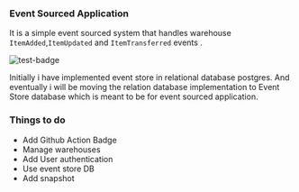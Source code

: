 ### Event Sourced Application
It is a simple event sourced system that handles warehouse `ItemAdded`,`ItemUpdated` and `ItemTransferred` events .

![test-badge](https://github.com/ujwaldhakal/event-sourced-nestjs/workflows/test/badge.svg)

Initially i have implemented event store in relational database postgres. 
And eventually i will be moving the relation database implementation to Event Store database which is meant to be for event sourced application.

### Things to do
- Add Github Action Badge
- Manage warehouses
- Add User authentication
- Use event store DB 
- Add snapshot
